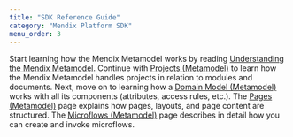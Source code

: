 ```yaml
---
title: "SDK Reference Guide"
category: "Mendix Platform SDK"
menu_order: 3
---
```


Start learning how the Mendix Metamodel works by reading [Understanding the Mendix Metamodel](understanding-the-metamodel). Continue with [Projects (Metamodel)](projects-metamodel) to learn how the Mendix Metamodel handles projects in relation to modules and documents. Next, move on to learning how a [Domain Model (Metamodel)](domain-model-metamodel)  works with all its components (attributes, access rules, etc.). The [Pages (Metamodel)](pages-metamodel) page explains how pages, layouts, and page content are structured. The [Microflows (Metamodel)](microflows-metamodel) page describes in detail how you can create and invoke microflows. 
